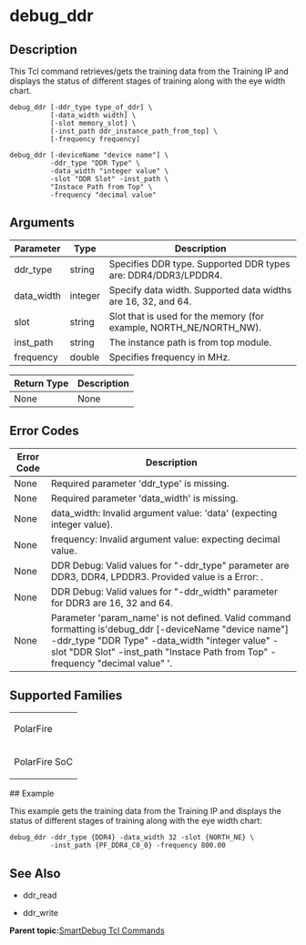 # debug\_ddr

## Description

This Tcl command retrieves/gets the training data from the Training IP and displays the status of different stages of training along with the eye width chart.

```
debug_ddr [-ddr_type type_of_ddr] \
          [-data_width width] \
          [-slot memory_slot] \
          [-inst_path ddr_instance_path_from_top] \
          [-frequency frequency]

debug_ddr [-deviceName "device name"] \
          -ddr_type "DDR Type" \
          -data_width "integer value" \
          -slot "DDR Slot" -inst_path \
          "Instace Path from Top" \
          -frequency "decimal value"
```

## Arguments

|Parameter|Type|Description|
|---------|----|-----------|
|ddr\_type|string​|Specifies DDR type. Supported DDR types are: DDR4/DDR3/LPDDR4.|
|data\_width|integer|Specify data width. Supported data widths are 16, 32, and 64.|
|slot|string​|Slot that is used for the memory \(for example, NORTH\_NE/NORTH\_NW\).|
|inst\_path|string|The instance path is from top module.|
|frequency|double|Specifies frequency in MHz.|

|Return Type|Description|
|-----------|-----------|
|None|None|

## Error Codes

|Error Code|Description|
|----------|-----------|
|None|Required parameter 'ddr\_type' is missing.|
|None|Required parameter 'data\_width' is missing.|
|None|data\_width: Invalid argument value: 'data' \(expecting integer value\).|
|None|frequency: Invalid argument value: expecting decimal value.|
|None|DDR Debug: Valid values for "-ddr\_type" parameter are DDR3, DDR4, LPDDR3. Provided value is a Error: .|
|None|DDR Debug: Valid values for "-ddr\_width" parameter for DDR3 are 16, 32 and 64.|
|None|Parameter 'param\_name' is not defined. Valid command formatting is'debug\_ddr \[-deviceName "device name"\] -ddr\_type "DDR Type" -data\_width "integer value" -slot "DDR Slot" -inst\_path "Instace Path from Top" -frequency "decimal value" '.|

## Supported Families

<table id="GUID-6B4D39C8-7A67-4A9E-A61A-0AA11F7CBE7B"><tbody><tr><td>

PolarFire

</td></tr><tr><td>

PolarFire SoC

</td></tr></tbody>
</table>## Example

This example gets the training data from the Training IP and displays the status of different stages of training along with the eye width chart:

```
debug_ddr -ddr_type {DDR4} -data_width 32 -slot {NORTH_NE} \
          -inst_path {PF_DDR4_C0_0} -frequency 800.00
```

## See Also

-   ddr\_read

-   ddr\_write


**Parent topic:**[SmartDebug Tcl Commands](GUID-5F0515FB-DC45-4C39-86E5-8B7DC659F010.md)

